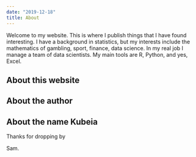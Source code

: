 ```yaml
---
date: "2019-12-18"
title: About
---
```


Welcome to my website. This is where I publish things that I have found interesting. I have a background in statistics, but my interests include the mathematics of gambling, sport, finance, data science. In my real job I manage a team of data scientists. My main tools are R, Python, and yes, Excel.

## About this website



## About the author



## About the name Kubeia


Thanks for dropping by

Sam.